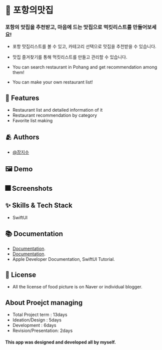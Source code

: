 

# :iphone: 포항의맛집
### 포항의 맛집을 추천받고, 마음에 드는 맛집으로 먹킷리스트를 만들어보세요!

- 포항 맛집리스트를 볼 수 있고, 카테고리 선택으로 맛집을 추천받을 수 있습니다.
- 맛집 즐겨찾기를 통해 먹킷리스트를 만들고 관리할 수 있습니다.

- You can search restaurant in Pohang and get recommendation among them!
- You can make your own restaurant list!


## :pushpin: Features

- Restaurant list and detailed information of it
- Restaurant recommendation by category 
- Favorite list making


## :people_hugging: Authors

- [@장지수](https://github.com/Rookie0031/)

## :framed_picture: Demo




## :fireworks: Screenshots



## :sparkles: Skills & Tech Stack
- SwiftUI

## :books: Documentation

- [Documentation](https://github.com/MMMIIIN/Gominsee). 
- [Documentation](https://github.com/MMMIIIN/wwdc2022). 
- Apple Developer Documentation, SwiftUI Tutorial. 
 


## :lock_with_ink_pen: License
- All the license of food picture is on Naver or individual blogger.

## About Proejct managing
- Total Project term : 13days
- Ideation/Design : 5days
- Development : 6days
- Revision/Presentation: 2days

#### This app was designed and developed all by myself.
